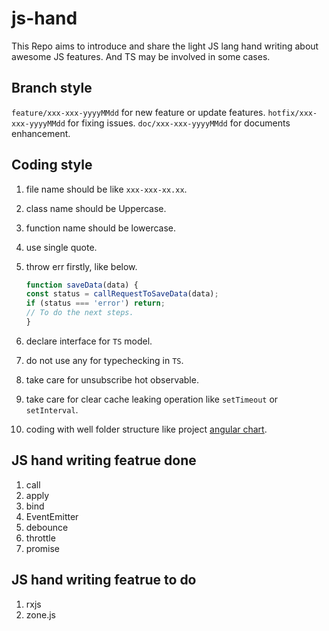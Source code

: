 # js-hand

This Repo aims to introduce and share the light JS lang hand writing about awesome JS features.
And TS may be involved in some cases.

## Branch style

`feature/xxx-xxx-yyyyMMdd` for new feature or update features.
`hotfix/xxx-xxx-yyyyMMdd` for fixing issues.
`doc/xxx-xxx-yyyyMMdd` for documents enhancement.

## Coding style

1. file name should be like `xxx-xxx-xx.xx`.
2. class name should be Uppercase.
3. function name should be lowercase.
4. use single quote.
5. throw err firstly, like below.

    ```js
    function saveData(data) {
    const status = callRequestToSaveData(data);
    if (status === 'error') return;
    // To do the next steps.
    }
    ```

6. declare interface for `TS` model.
7. do not use any for typechecking in `TS`.
8. take care for unsubscribe hot observable.
9. take care for clear cache leaking operation like `setTimeout` or `setInterval`.
10. coding with well folder structure like project [angular chart](https://github.com/angryreid/angular-chart).

## JS hand writing featrue done

1. call
2. apply
3. bind
4. EventEmitter
5. debounce
6. throttle
7. promise

## JS hand writing featrue to do

1. rxjs
2. zone.js
